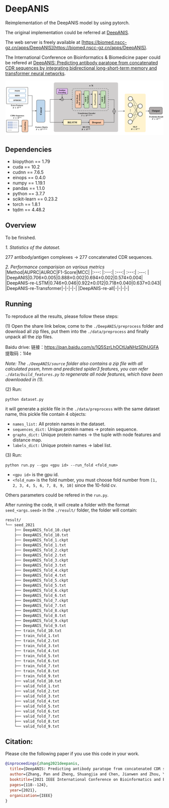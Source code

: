 # DeepANIS

Reimplementation of the DeepANIS model by using pytorch.

The original implementation could be referred at [DeepANIS](https://github.com/HideInDust/DeepANIS/).

The web server is freely available at [https://biomed.nscc-gz.cn/apps/DeepANIS](https://biomed.nscc-gz.cn/apps/DeepANIS).

The International Conference on Bioinformatics & Biomedicine paper could be refered at [DeepANIS: Predicting antibody paratope from concatenated CDR sequences by integrating bidirectional long-short-term memory and transformer neural networks](https://ieeexplore.ieee.org/abstract/document/9669631).

![DeepANIS_framework](./framework.png)

## Dependencies

+ biopython == 1.79
+ cuda == 10.2
+ cudnn == 7.6.5
+ einops == 0.4.0
+ numpy == 1.19.1
+ pandas == 1.1.0
+ python == 3.7.7
+ scikit-learn == 0.23.2
+ torch == 1.8.1
+ tqdm == 4.48.2

## Overview

To be finished.

*1. Statistics of the dataset.*

277 antibody/antigen complexes -> 277 concatenated CDR sequences.

*2. Performance comparision on various metrics*
|Method|AUPRC|AUROC|F1-Score|MCC|
|:---: |:---:| :---:| :---:| :---: |
|DeepANIS|0.706±0.005|0.888±0.002|0.694±0.002|0.574±0.004|
|DeepANIS-re-LSTM|0.746±0.046|0.922±0.012|0.718±0.040|0.637±0.043|
|DeepANIS-re-Transformer|-|-|-|-|
|DeepANIS-re-all|-|-|-|-|

## Running

To reproduce all the results, please follow these steps:

(1) Open the share link below, come to the `./DeepANIS/preprocess` folder and download all zip files, put them into the `./data/preprocess` and finally unpack all the zip files.

Baidu drive: 链接：https://pan.baidu.com/s/1Q5SzrLhOCtUaNHzSDhUGFA 提取码：1l4e 

*Note: The `./DeepANIS/source` folder also contains a zip file with all calculated pssm, hmm and predicted spider3 features, you can refer `./data/build_features.py` to regenerate all node features, which have been downloaded in (1).*

(2) Run:

`python dataset.py`

it will generate a pickle file in the `./data/preprocess` with the same dataset name, this pickle file contain 4 objects:

+ `names_list:` All protein names in the dataset.
+ `sequences_dict:` Unique protein names -> protein sequence.
+ `graphs_dict:` Unique protein names -> the tuple with node features and distance map.
+ `labels_dict:` Unique protein names -> label list.

(3) Run:

`python run.py --gpu <gpu id> --run_fold <fold_num>`

+ `<gpu id>` is the gpu id.
+ `<fold_num>` is the fold number, you must choose fold number from `[1, 2, 3, 4, 5, 6, 7, 8, 9, 10]` since the 10-fold cv.

Others parameters could be refered in the `run.py`.

After running the code, it will create a folder with the format `seed_<args.seed>` in the `./result/` folder, the folder will contain:

```
result/
└── seed_2021
    ├── DeepANIS_fold_10.ckpt
    ├── DeepANIS_fold_10.txt
    ├── DeepANIS_fold_1.ckpt
    ├── DeepANIS_fold_1.txt
    ├── DeepANIS_fold_2.ckpt
    ├── DeepANIS_fold_2.txt
    ├── DeepANIS_fold_3.ckpt
    ├── DeepANIS_fold_3.txt
    ├── DeepANIS_fold_4.ckpt
    ├── DeepANIS_fold_4.txt
    ├── DeepANIS_fold_5.ckpt
    ├── DeepANIS_fold_5.txt
    ├── DeepANIS_fold_6.ckpt
    ├── DeepANIS_fold_6.txt
    ├── DeepANIS_fold_7.ckpt
    ├── DeepANIS_fold_7.txt
    ├── DeepANIS_fold_8.ckpt
    ├── DeepANIS_fold_8.txt
    ├── DeepANIS_fold_9.ckpt
    ├── DeepANIS_fold_9.txt
    ├── train_fold_10.txt
    ├── train_fold_1.txt
    ├── train_fold_2.txt
    ├── train_fold_3.txt
    ├── train_fold_4.txt
    ├── train_fold_5.txt
    ├── train_fold_6.txt
    ├── train_fold_7.txt
    ├── train_fold_8.txt
    ├── train_fold_9.txt
    ├── valid_fold_10.txt
    ├── valid_fold_1.txt
    ├── valid_fold_2.txt
    ├── valid_fold_3.txt
    ├── valid_fold_4.txt
    ├── valid_fold_5.txt
    ├── valid_fold_6.txt
    ├── valid_fold_7.txt
    ├── valid_fold_8.txt
    └── valid_fold_9.txt

```

## Citation:

Please cite the following paper if you use this code in your work.
```bibtex
@inproceedings{zhang2021deepanis,
  title={DeepANIS: Predicting antibody paratope from concatenated CDR sequences by integrating bidirectional long-short-term memory and transformer neural networks},
  author={Zhang, Pan and Zheng, Shuangjia and Chen, Jianwen and Zhou, Yaoqi and Yang, Yuedong},
  booktitle={2021 IEEE International Conference on Bioinformatics and Biomedicine (BIBM)},
  pages={118--124},
  year={2021},
  organization={IEEE}
}
```












